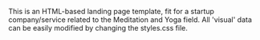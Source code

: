 This is an HTML-based landing page template, fit for a startup company/service related to the Meditation and Yoga field. All 'visual' data can be easily modified by changing the styles.css file.
